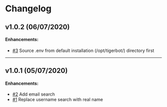 # Changelog

## v1.0.2 (06/07/2020)

#### Enhancements:

- [#3](https://github.com/martingerdin/tigerbot/issues/3) Source .env from default installation (/opt/tigerbot/) directory first 

---

## v1.0.1 (05/07/2020)

#### Enhancements:

- [#2](https://github.com/martingerdin/tigerbot/issues/2) Add email search 
- [#1](https://github.com/martingerdin/tigerbot/issues/1) Replace username search with real name 

